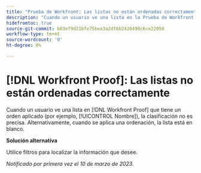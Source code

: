 ```yaml
---
title: "Prueba de Workfront: Las listas no están ordenadas correctamente"
description: "Cuando un usuario ve una lista en la Prueba de Workfront que tiene una clasificación aplicada (como Nombre), la clasificación no es precisa."
hidefromtoc: true
source-git-commit: b03ef9d21bfe75bea3a2df6b2420490c6ce22050
workflow-type: tm+mt
source-wordcount: '0'
ht-degree: 0%

---
```



# [!DNL Workfront Proof]: Las listas no están ordenadas correctamente

Cuando un usuario ve una lista en [!DNL Workfront Proof] que tiene un orden aplicado (por ejemplo, [!UICONTROL Nombre]), la clasificación no es precisa. Alternativamente, cuando se aplica una ordenación, la lista está en blanco.

**Solución alternativa**

Utilice filtros para localizar la información que desee.

_Notificado por primera vez el 10 de marzo de 2023._

